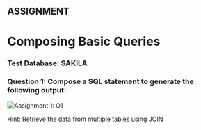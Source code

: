 ## ASSIGNMENT

# Composing Basic Queries

### Test Database: SAKILA

### Question 1: Compose a SQL statement to generate the following output: 

![Assignment 1: O1](https://sqlfordatascience.com.ng/img/week1/assignment/assignment1-Q1.png "Assignment 1, Question 1")

Hint: Retrieve the data from multiple tables using JOIN
